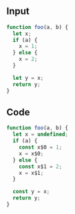 
## Input

```javascript
function foo(a, b) {
  let x;
  if (a) {
    x = 1;
  } else {
    x = 2;
  }

  let y = x;
  return y;
}

```

## Code

```javascript
function foo(a, b) {
  let x = undefined;
  if (a) {
    const x$0 = 1;
    x = x$0;
  } else {
    const x$1 = 2;
    x = x$1;
  }

  const y = x;
  return y;
}

```
      